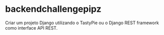 # backendchallengepipz
Criar um projeto Django utilizando o TastyPie ou o Django REST framework como interface API REST.
